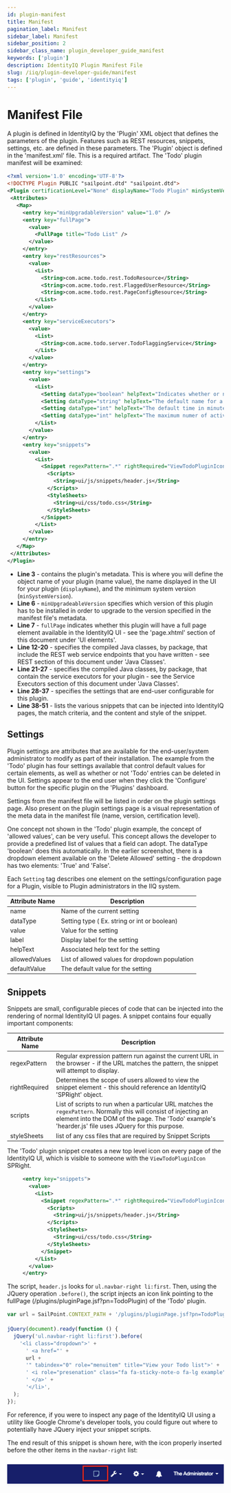 ```yaml
---
id: plugin-manifest
title: Manifest
pagination_label: Manifest
sidebar_label: Manifest
sidebar_position: 2
sidebar_class_name: plugin_developer_guide_manifest
keywords: ['plugin']
description: IdentityIQ Plugin Manifest File
slug: /iiq/plugin-developer-guide/manifest
tags: ['plugin', 'guide', 'identityiq']
---
```


# Manifest File

A plugin is defined in IdentityIQ by the 'Plugin' XML object that defines the parameters of the plugin. Features such as REST resources, snippets, settings, etc. are defined in these parameters. The 'Plugin' object is defined in the 'manifest.xml' file. This is a required artifact. The 'Todo' plugin manifest will be examined:

```xml
<?xml version='1.0' encoding='UTF-8'?>
<!DOCTYPE Plugin PUBLIC "sailpoint.dtd" "sailpoint.dtd">
<Plugin certificationLevel="None" displayName="Todo Plugin" minSystemVersion="7.1" name="TodoPlugin" version="2.0">
 <Attributes>
   <Map>
     <entry key="minUpgradableVersion" value="1.0" />
     <entry key="fullPage">
       <value>
         <FullPage title="Todo List" />
       </value>
     </entry>
     <entry key="restResources">
       <value>
         <List>
           <String>com.acme.todo.rest.TodoResource</String>
           <String>com.acme.todo.rest.FlaggedUserResource</String>
           <String>com.acme.todo.rest.PageConfigResource</String>
         </List>
       </value>
     </entry>
     <entry key="serviceExecutors">
       <value>
         <List>
           <String>com.acme.todo.server.TodoFlaggingService</String>
         </List>
       </value>
     </entry>
     <entry key="settings">
       <value>
         <List>
           <Setting dataType="boolean" helpText="Indicates whether or not todos can be deleted" label="Delete Allowed" name="canDelete" defaultValue="true"/>
           <Setting dataType="string" helpText="The default name for a todo" label="Default Name" name="defaultName" defaultValue="My Todo"/>
           <Setting dataType="int" helpText="The default time in minutes for a todo" label="Default Time" name="defaultTime" defaultValue="30"/>
           <Setting dataType="int" helpText="The maximum numer of active todos a user is allowed to have before being flagged" label="Max Active Todos" name="maxUntilFlagged" defaultValue="10"/>
         </List>
       </value>
     </entry>
     <entry key="snippets">
       <value>
         <List>
           <Snippet regexPattern=".*" rightRequired="ViewTodoPluginIcon">
             <Scripts>
               <String>ui/js/snippets/header.js</String>
             </Scripts>
             <StyleSheets>
               <String>ui/css/todo.css</String>
             </StyleSheets>
           </Snippet>
         </List>
       </value>
     </entry>
   </Map>
 </Attributes>
</Plugin>
```

- **Line 3** - contains the plugin's metadata. This is where you will define the object name of your plugin (name value), the name displayed in the UI for your plugin (`displayName`), and the minimum system version (`minSystemVersion`).
- **Line 6** - `minUpgradeableVersion` specifies which version of this plugin has to be installed in order to upgrade to the version specified in the manifest file's metadata.
- **Line 7** - `fullPage` indicates whether this plugin will have a full page element available in the IdentityIQ UI - see the 'page.xhtml' section of this document under 'UI elements'.
- **Line 12-20** - specifies the compiled Java classes, by package, that include the REST web service endpoints that you have written - see REST section of this document under 'Java Classes'.
- **Line 21-27** - specifies the compiled Java classes, by package, that contain the service executors for your plugin - see the Service Executors section of this document under 'Java Classes'.
- **Line 28-37** - specifies the settings that are end-user configurable for this plugin.
- **Line 38-51** - lists the various snippets that can be injected into IdentityIQ pages, the match criteria, and the content and style of the snippet.

## Settings

Plugin settings are attributes that are available for the end-user/system administrator to modify as part of their installation. The example from the 'Todo' plugin has four settings available that control default values for certain elements, as well as whether or not 'Todo' entries can be deleted in the UI. Settings appear to the end user when they click the 'Configure' button for the specific plugin on the 'Plugins' dashboard.

Settings from the manifest file will be listed in order on the plugin settings page. Also present on the plugin settings page is a visual representation of the meta data in the manifest file (name, version, certification level).

One concept not shown in the 'Todo' plugin example, the concept of 'allowed values', can be very useful. This concept allows the developer to provide a predefined list of values that a field can adopt. The dataType 'boolean' does this automatically. In the earlier screenshot, there is a dropdown element available on the 'Delete Allowed' setting - the dropdown has two elements: 'True' and 'False'.

Each `Setting` tag describes one element on the settings/configuration page for a Plugin, visible to Plugin administrators in the IIQ system.

| Attribute Name | Description                                    |
| -------------- | ---------------------------------------------- |
| name           | Name of the current setting                    |
| dataType       | Setting type ( Ex. string or int or boolean)   |
| value          | Value for the setting                          |
| label          | Display label for the setting                  |
| helpText       | Associated help text for the setting           |
| allowedValues  | List of allowed values for dropdown population |
| defaultValue   | The default value for the setting              |

## Snippets

Snippets are small, configurable pieces of code that can be injected into the rendering of normal IdentityIQ UI pages. A snippet contains four equally important components:

| **Attribute Name** | **Description** |
| --- | --- |
| regexPattern | Regular expression pattern run against the current URL in the browser - if the URL matches the pattern, the snippet will attempt to display. |
| rightRequired | Determines the scope of users allowed to view the snippet element - this should reference an IdentityIQ 'SPRight' object. |
| scripts | List of scripts to run when a particular URL matches the `regexPattern`. Normally this will consist of injecting an element into the DOM of the page. The 'Todo' example's 'hearder.js' file uses JQuery for this purpose. |
| styleSheets | list of any css files that are required by Snippet Scripts |

The 'Todo' plugin snippet creates a new top level icon on every page of the IdentityIQ UI, which is visible to someone with the `ViewTodoPluginIcon` SPRight.

```xml
     <entry key="snippets">
       <value>
         <List>
           <Snippet regexPattern=".*" rightRequired="ViewTodoPluginIcon">
             <Scripts>
               <String>ui/js/snippets/header.js</String>
             </Scripts>
             <StyleSheets>
               <String>ui/css/todo.css</String>
             </StyleSheets>
           </Snippet>
         </List>
       </value>
     </entry>
```

The script, `header.js` looks for `ul.navbar-right li:first`. Then, using the JQuery operation `.before()`, the script injects an icon link pointing to the fullPage (/plugins/pluginPage.jsf?pn=TodoPlugin) of the 'Todo' plugin.

```javascript
var url = SailPoint.CONTEXT_PATH + '/plugins/pluginPage.jsf?pn=TodoPlugin';

jQuery(document).ready(function () {
  jQuery('ul.navbar-right li:first').before(
    '<li class="dropdown">' +
      ' <a href="' +
      url +
      '" tabindex="0" role="menuitem" title="View your Todo list">' +
      ' <i role="presenation" class="fa fa-sticky-note-o fa-lg example"></i>' +
      ' </a>' +
      '</li>',
  );
});
```

For reference, if you were to inspect any page of the IdentityIQ UI using a utility like Google Chrome's developer tools, you could figure out where to potentially have JQuery inject your snippet scripts.

The end result of this snippet is shown here, with the icon properly inserted before the other items in the `navbar-right` list:

![Snippet](../img/snippet.png)
